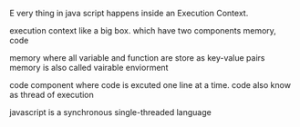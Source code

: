 E very thing in java script happens  inside an Execution Context.

 execution context like a big box. which have two components memory, code 

 memory where all variable and function are store as key-value pairs
 memory is also called vairable enviorment 

 code component where code is excuted one line at a time. code also know as thread of execution

 javascript is a synchronous single-threaded language 
  